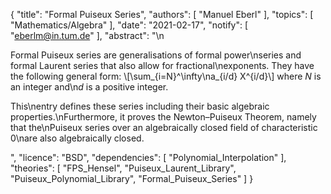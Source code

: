 {
    "title": "Formal Puiseux Series",
    "authors": [
        "Manuel Eberl"
    ],
    "topics": [
        "Mathematics/Algebra"
    ],
    "date": "2021-02-17",
    "notify": [
        "eberlm@in.tum.de"
    ],
    "abstract": "\n<p>Formal Puiseux series are generalisations of formal power\nseries and formal Laurent series that also allow for fractional\nexponents. They have the following general form: \\[\\sum_{i=N}^\\infty\na_{i/d} X^{i/d}\\] where <em>N</em> is an integer and\n<em>d</em> is a positive integer.</p> <p>This\nentry defines these series including their basic algebraic properties.\nFurthermore, it proves the Newton–Puiseux Theorem, namely that the\nPuiseux series over an algebraically closed field of characteristic 0\nare also algebraically closed.</p>",
    "licence": "BSD",
    "dependencies": [
        "Polynomial_Interpolation"
    ],
    "theories": [
        "FPS_Hensel",
        "Puiseux_Laurent_Library",
        "Puiseux_Polynomial_Library",
        "Formal_Puiseux_Series"
    ]
}